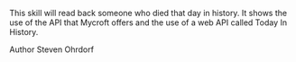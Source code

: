 This skill will read back someone who died that day in history. It shows the use
of the API that Mycroft offers and the use of a web API called Today In History.


Author Steven Ohrdorf
